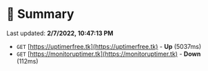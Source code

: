 # 📖 Summary
Last updated: **2/7/2022, 10:47:13 PM**

- `GET` [https://uptimerfree.tk](https://uptimerfree.tk) - **Up** (5037ms)
- `GET` [https://monitoruptimer.tk](https://monitoruptimer.tk) - **Down** (112ms)
